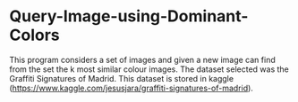 # Query-Image-using-Dominant-Colors
This program considers a set of images and given a new image can find from the set the k most similar colour images. The dataset selected was the Graffiti Signatures of Madrid. This dataset is stored in kaggle (https://www.kaggle.com/jesusjara/graffiti-signatures-of-madrid).
